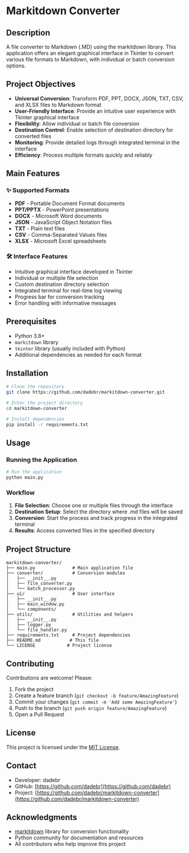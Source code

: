 # Markitdown Converter

## Description

A file converter to Markdown (.MD) using the markitdown library. This application offers an elegant graphical interface in Tkinter to convert various file formats to Markdown, with individual or batch conversion options.

## Project Objectives

- **Universal Conversion**: Transform PDF, PPT, DOCX, JSON, TXT, CSV, and XLSX files to Markdown format
- **User-Friendly Interface**: Provide an intuitive user experience with Tkinter graphical interface
- **Flexibility**: Allow individual or batch file conversion
- **Destination Control**: Enable selection of destination directory for converted files
- **Monitoring**: Provide detailed logs through integrated terminal in the interface
- **Efficiency**: Process multiple formats quickly and reliably

## Main Features

### ✨ Supported Formats

- **PDF** - Portable Document Format documents
- **PPT/PPTX** - PowerPoint presentations
- **DOCX** - Microsoft Word documents
- **JSON** - JavaScript Object Notation files
- **TXT** - Plain text files
- **CSV** - Comma-Separated Values files
- **XLSX** - Microsoft Excel spreadsheets

### 🛠️ Interface Features

- Intuitive graphical interface developed in Tkinter
- Individual or multiple file selection
- Custom destination directory selection
- Integrated terminal for real-time log viewing
- Progress bar for conversion tracking
- Error handling with informative messages

## Prerequisites

- Python 3.8+
- `markitdown` library
- `tkinter` library (usually included with Python)
- Additional dependencies as needed for each format

## Installation

```bash
# Clone the repository
git clone https://github.com/dadebr/markitdown-converter.git

# Enter the project directory
cd markitdown-converter

# Install dependencies
pip install -r requirements.txt
```

## Usage

### Running the Application

```bash
# Run the application
python main.py
```

### Workflow

1. **File Selection**: Choose one or multiple files through the interface
2. **Destination Setup**: Select the directory where .md files will be saved
3. **Conversion**: Start the process and track progress in the integrated terminal
4. **Results**: Access converted files in the specified directory

## Project Structure

```
markitdown-converter/
├── main.py              # Main application file
├── converter/           # Conversion modules
│   ├── __init__.py
│   ├── file_converter.py
│   └── batch_processor.py
├── ui/                  # User interface
│   ├── __init__.py
│   ├── main_window.py
│   └── components/
├── utils/               # Utilities and helpers
│   ├── __init__.py
│   ├── logger.py
│   └── file_handler.py
├── requirements.txt     # Project dependencies
├── README.md           # This file
└── LICENSE            # Project license
```

## Contributing

Contributions are welcome! Please:

1. Fork the project
2. Create a feature branch (`git checkout -b feature/AmazingFeature`)
3. Commit your changes (`git commit -m 'Add some AmazingFeature'`)
4. Push to the branch (`git push origin feature/AmazingFeature`)
5. Open a Pull Request

## License

This project is licensed under the [MIT License](LICENSE).

## Contact

- Developer: dadebr
- GitHub: [https://github.com/dadebr](https://github.com/dadebr)
- Project: [https://github.com/dadebr/markitdown-converter](https://github.com/dadebr/markitdown-converter)

## Acknowledgments

- [markitdown](https://github.com/microsoft/markitdown) library for conversion functionality
- Python community for documentation and resources
- All contributors who help improve this project
